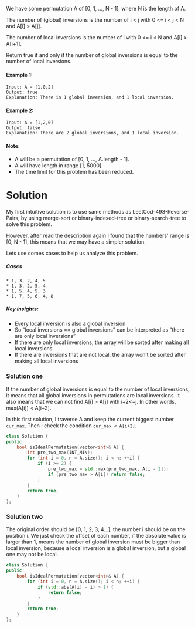 We have some permutation A of [0, 1, ..., N - 1], where N is the length of A.

The number of (global) inversions is the number of i < j with 0 <= i < j < N and A[i] > A[j].

The number of local inversions is the number of i with 0 <= i < N and A[i] > A[i+1].

Return true if and only if the number of global inversions is equal to the number of local inversions.

#### Example 1:

```
Input: A = [1,0,2]
Output: true
Explanation: There is 1 global inversion, and 1 local inversion.
```

#### Example 2:

```
Input: A = [1,2,0]
Output: false
Explanation: There are 2 global inversions, and 1 local inversion.
```

#### Note:

* A will be a permutation of [0, 1, ..., A.length - 1].
* A will have length in range [1, 5000].
* The time limit for this problem has been reduced.

# Solution

My first intuitive solution is to use same methods as LeetCod-493-Reverse-Pairs, by using merge-sort or binary-indexed-tree or binary-search-tree to solve this problem.

However, after read the description again I found that the numbers' range is [0, N - 1], this means that we may have a simpler solution.


Lets use comes cases to help us analyze this problem.

##### Cases

```
* 1, 3, 2, 4, 5
* 1, 3, 2, 5, 4 
* 1, 5, 4, 5, 3
* 1, 7, 5, 6, 4, 8 
```

##### Key insights:

* Every local inversion is also a global inversion
* So “local inversions == global inversions” can be interpreted as “there are only local inversions”
* If there are only local inversions, the array will be sorted after making all local inversions
* If there are inversions that are not local, the array won’t be sorted after making all local inversions


### Solution one

If the number of global inversions is equal to the number of local inversions, it means that all global inversions in permutations are local inversions. It also means that we can not find A[i] > A[j] with i+2<=j. In other words, max(A[i]) < A[i+2].

In this first solution, I traverse A and keep the current biggest number ```cur_max```. Then I check the condition ```cur_max < A[i+2]```.

```cpp
class Solution {
public:
    bool isIdealPermutation(vector<int>& A) {
        int pre_two_max(INT_MIN);
        for (int i = 0, n = A.size(); i < n; ++i) {
            if (i >= 2) {
                pre_two_max = std::max(pre_two_max, A[i - 2]);
                if (pre_two_max > A[i]) return false;
            }
        }
        return true;
    }
};
```

### Solution two

The original order should be [0, 1, 2, 3, 4…], the number i should be on the position i. We just check the offset of each number, if the absolute value is larger than 1, means the number of global inversion must be bigger than local inversion, because a local inversion is a global inversion, but a global one may not be local.

```cpp
class Solution {
public:
    bool isIdealPermutation(vector<int>& A) {
        for (int i = 0, n = A.size(); i < n; ++i) {
            if (std::abs(A[i] - i) > 1) {
                return false;
            }
        }
        return true;
    }
};
```
